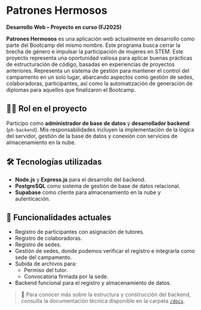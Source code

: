 # Patrones Hermosos

**Desarrollo Web – Proyecto en curso (FJ2025)**

**Patrones Hermosos** es una aplicación web actualmente en desarrollo como parte del Bootcamp del mismo nombre. Este programa busca cerrar la brecha de género e impulsar la participación de mujeres en STEM. Este proyecto representa una oportunidad valiosa para aplicar buenas prácticas de estructuración de código, basadas en experiencias de proyectos anteriores. Representa un sistema de gestión para mantener el control del campamento en un solo lugar, abarcando aspectos como gestión de sedes, colaboradoras, participantes, así como la automatización de generación de diplomas para aquellos que finalizaron el Bootcamp.

## 👩‍💻 Rol en el proyecto

Participo como **administrador de base de datos** y **desarrollador backend** (`ph-backend`). Mis responsabilidades incluyen la implementación de la lógica del servidor, gestión de la base de datos y conexión con servicios de almacenamiento en la nube.

## 🛠️ Tecnologías utilizadas

- **Node.js** y **Express.js** para el desarrollo del backend.
- **PostgreSQL** como sistema de gestión de base de datos relacional.
- **Supabase** como cliente para almacenamiento en la nube y autenticación.

## 🚀 Funcionalidades actuales

- Registro de participantes con asignación de tutores.
- Registro de colaboradoras.
- Registro de sedes.
- Gestión de sedes, donde podemos verificar el registro e integrarla como sede del campamento.
- Subida de archivos para:
  - Permiso del tutor.
  - Convocatoria firmada por la sede.
- Backend funcional para el registro y almacenamiento de datos.

> 📄 Para conocer más sobre la estructura y construcción del backend, consulta la documentación técnica disponible en la carpeta [`/docs`](./docs).
